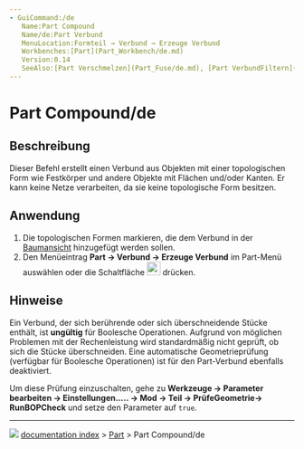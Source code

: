 ```yaml
---
- GuiCommand:/de
   Name:Part Compound‏‎
   Name/de:Part Verbund
   MenuLocation:Formteil → Verbund → Erzeuge Verbund
   Workbenches:[Part](Part_Workbench/de.md)
   Version:0.14
   SeeAlso:[Part Verschmelzen](Part_Fuse/de.md), [Part VerbundFiltern](Part_CompoundFilter/de.md), [Part VerbundSprengen](Part_ExplodeCompound/de.md)
---
```


# Part Compound/de



## Beschreibung

Dieser Befehl erstellt einen Verbund aus Objekten mit einer topologischen Form wie Festkörper und andere Objekte mit Flächen und/oder Kanten. Er kann keine Netze verarbeiten, da sie keine topologische Form besitzen.



## Anwendung

1.  Die topologischen Formen markieren, die dem Verbund in der [Baumansicht](Tree_view/de.md) hinzugefügt werden sollen.
2.  Den Menüeintrag **Part → Verbund → Erzeuge Verbund** im Part-Menü auswählen oder die Schaltfläche <img alt="" src=images/Part_Compound.svg  style="width:24px;"> drücken.



## Hinweise

Ein Verbund, der sich berührende oder sich überschneidende Stücke enthält, ist **ungültig** für Boolesche Operationen. Aufgrund von möglichen Problemen mit der Rechenleistung wird standardmäßig nicht geprüft, ob sich die Stücke überschneiden. Eine automatische Geometrieprüfung (verfügbar für Boolesche Operationen) ist für den Part-Verbund ebenfalls deaktiviert.

Um diese Prüfung einzuschalten, gehe zu **Werkzeuge → Parameter bearbeiten → Einstellungen..... → Mod → Teil → PrüfeGeometrie→ RunBOPCheck** und setze den Parameter auf `true`.



---
![](images/Right_arrow.png) [documentation index](../README.md) > [Part](Part_Workbench.md) > Part Compound/de
